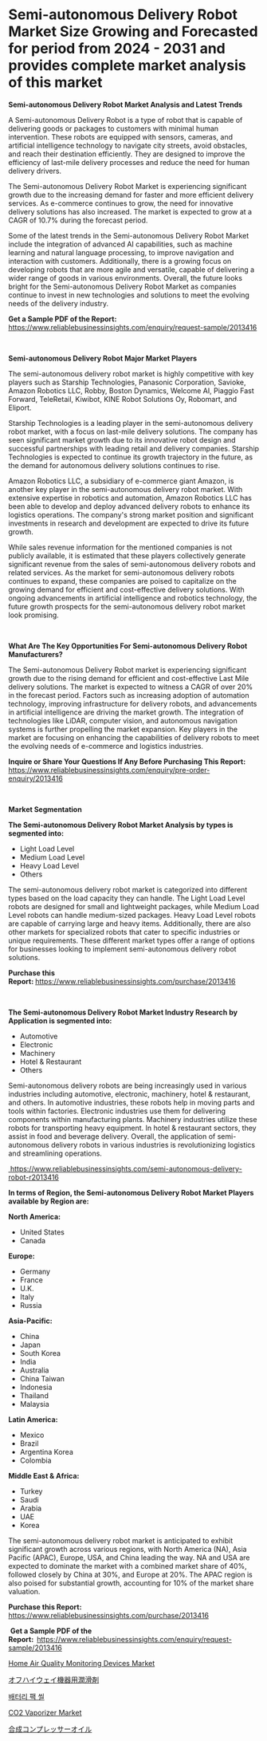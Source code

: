 <p><h1>Semi-autonomous Delivery Robot Market Size Growing and Forecasted for period from 2024 - 2031 and provides complete market analysis of this market</h1></p><p><strong>Semi-autonomous Delivery Robot Market Analysis and Latest Trends</strong></p>
<p><p>A Semi-autonomous Delivery Robot is a type of robot that is capable of delivering goods or packages to customers with minimal human intervention. These robots are equipped with sensors, cameras, and artificial intelligence technology to navigate city streets, avoid obstacles, and reach their destination efficiently. They are designed to improve the efficiency of last-mile delivery processes and reduce the need for human delivery drivers.</p><p>The Semi-autonomous Delivery Robot Market is experiencing significant growth due to the increasing demand for faster and more efficient delivery services. As e-commerce continues to grow, the need for innovative delivery solutions has also increased. The market is expected to grow at a CAGR of 10.7% during the forecast period.</p><p>Some of the latest trends in the Semi-autonomous Delivery Robot Market include the integration of advanced AI capabilities, such as machine learning and natural language processing, to improve navigation and interaction with customers. Additionally, there is a growing focus on developing robots that are more agile and versatile, capable of delivering a wider range of goods in various environments. Overall, the future looks bright for the Semi-autonomous Delivery Robot Market as companies continue to invest in new technologies and solutions to meet the evolving needs of the delivery industry.</p></p>
<p><strong>Get a Sample PDF of the Report:&nbsp;</strong> <a href="https://www.reliablebusinessinsights.com/enquiry/request-sample/2013416">https://www.reliablebusinessinsights.com/enquiry/request-sample/2013416</a></p>
<p>&nbsp;</p>
<p><strong>Semi-autonomous Delivery Robot Major Market Players</strong></p>
<p><p>The semi-autonomous delivery robot market is highly competitive with key players such as Starship Technologies, Panasonic Corporation, Savioke, Amazon Robotics LLC, Robby, Boston Dynamics, Welcome AI, Piaggio Fast Forward, TeleRetail, Kiwibot, KINE Robot Solutions Oy, Robomart, and Eliport.</p><p>Starship Technologies is a leading player in the semi-autonomous delivery robot market, with a focus on last-mile delivery solutions. The company has seen significant market growth due to its innovative robot design and successful partnerships with leading retail and delivery companies. Starship Technologies is expected to continue its growth trajectory in the future, as the demand for autonomous delivery solutions continues to rise.</p><p>Amazon Robotics LLC, a subsidiary of e-commerce giant Amazon, is another key player in the semi-autonomous delivery robot market. With extensive expertise in robotics and automation, Amazon Robotics LLC has been able to develop and deploy advanced delivery robots to enhance its logistics operations. The company's strong market position and significant investments in research and development are expected to drive its future growth.</p><p>While sales revenue information for the mentioned companies is not publicly available, it is estimated that these players collectively generate significant revenue from the sales of semi-autonomous delivery robots and related services. As the market for semi-autonomous delivery robots continues to expand, these companies are poised to capitalize on the growing demand for efficient and cost-effective delivery solutions. With ongoing advancements in artificial intelligence and robotics technology, the future growth prospects for the semi-autonomous delivery robot market look promising.</p></p>
<p>&nbsp;</p>
<p><strong>What Are The Key Opportunities For Semi-autonomous Delivery Robot Manufacturers?</strong></p>
<p><p>The Semi-autonomous Delivery Robot market is experiencing significant growth due to the rising demand for efficient and cost-effective Last Mile delivery solutions. The market is expected to witness a CAGR of over 20% in the forecast period. Factors such as increasing adoption of automation technology, improving infrastructure for delivery robots, and advancements in artificial intelligence are driving the market growth. The integration of technologies like LiDAR, computer vision, and autonomous navigation systems is further propelling the market expansion. Key players in the market are focusing on enhancing the capabilities of delivery robots to meet the evolving needs of e-commerce and logistics industries.</p></p>
<p><strong>Inquire or Share Your Questions If Any Before Purchasing This Report:</strong> <a href="https://www.reliablebusinessinsights.com/enquiry/pre-order-enquiry/2013416">https://www.reliablebusinessinsights.com/enquiry/pre-order-enquiry/2013416</a></p>
<p>&nbsp;</p>
<p><strong>Market Segmentation</strong></p>
<p><strong>The Semi-autonomous Delivery Robot Market Analysis by types is segmented into:</strong></p>
<p><ul><li>Light Load Level</li><li>Medium Load Level</li><li>Heavy Load Level</li><li>Others</li></ul></p>
<p><p>The semi-autonomous delivery robot market is categorized into different types based on the load capacity they can handle. The Light Load Level robots are designed for small and lightweight packages, while Medium Load Level robots can handle medium-sized packages. Heavy Load Level robots are capable of carrying large and heavy items. Additionally, there are also other markets for specialized robots that cater to specific industries or unique requirements. These different market types offer a range of options for businesses looking to implement semi-autonomous delivery robot solutions.</p></p>
<p><strong>Purchase this Report:&nbsp;</strong><a href="https://www.reliablebusinessinsights.com/purchase/2013416">https://www.reliablebusinessinsights.com/purchase/2013416</a></p>
<p>&nbsp;</p>
<p><strong>The Semi-autonomous Delivery Robot Market Industry Research by Application is segmented into:</strong></p>
<p><ul><li>Automotive</li><li>Electronic</li><li>Machinery</li><li>Hotel & Restaurant</li><li>Others</li></ul></p>
<p><p>Semi-autonomous delivery robots are being increasingly used in various industries including automotive, electronic, machinery, hotel & restaurant, and others. In automotive industries, these robots help in moving parts and tools within factories. Electronic industries use them for delivering components within manufacturing plants. Machinery industries utilize these robots for transporting heavy equipment. In hotel & restaurant sectors, they assist in food and beverage delivery. Overall, the application of semi-autonomous delivery robots in various industries is revolutionizing logistics and streamlining operations.</p></p>
<p><a href="https://www.reliablebusinessinsights.com/semi-autonomous-delivery-robot-r2013416">&nbsp;https://www.reliablebusinessinsights.com/semi-autonomous-delivery-robot-r2013416</a></p>
<p><strong>In terms of Region, the Semi-autonomous Delivery Robot Market Players available by Region are:</strong></p>
<p>
    <p> <strong> North America: </strong>
        <ul>
            <li>United States</li>
            <li>Canada</li>
        </ul>
        </p> 
    <p> <strong> Europe: </strong>
        <ul>
            <li>Germany</li>
            <li>France</li>
            <li>U.K.</li>
            <li>Italy</li>
            <li>Russia</li>
        </ul>
        </p> 
    <p> <strong> Asia-Pacific: </strong>
        <ul>
            <li>China</li>
            <li>Japan</li>
            <li>South Korea</li>
            <li>India</li>
            <li>Australia</li>
            <li>China Taiwan</li>
            <li>Indonesia</li>
            <li>Thailand</li>
            <li>Malaysia</li>
        </ul>
        </p> 
    <p> <strong> Latin America: </strong>
        <ul>
            <li>Mexico</li>
            <li>Brazil</li>
            <li>Argentina Korea</li>
            <li>Colombia</li>
        </ul>
        </p> 
    <p> <strong> Middle East & Africa: </strong>
        <ul>
            <li>Turkey</li>
            <li>Saudi</li>
            <li>Arabia</li>
            <li>UAE</li>
            <li>Korea</li>
        </ul>
    </p>
    </p>
<p><p>The semi-autonomous delivery robot market is anticipated to exhibit significant growth across various regions, with North America (NA), Asia Pacific (APAC), Europe, USA, and China leading the way. NA and USA are expected to dominate the market with a combined market share of 40%, followed closely by China at 30%, and Europe at 20%. The APAC region is also poised for substantial growth, accounting for 10% of the market share valuation.</p></p>
<p><strong>Purchase this Report: </strong><a href="https://www.reliablebusinessinsights.com/purchase/2013416">https://www.reliablebusinessinsights.com/purchase/2013416</a></p>
<p>&nbsp;<strong>Get a Sample PDF of the Report:&nbsp;&nbsp;</strong><a href="https://www.reliablebusinessinsights.com/enquiry/request-sample/2013416">https://www.reliablebusinessinsights.com/enquiry/request-sample/2013416</a></p>
<p><strong></strong></p>
<p><p><a href="https://www.linkedin.com/pulse/home-air-quality-monitoring-devices-market-ndash-industry-6h9nf">Home Air Quality Monitoring Devices Market</a></p><p><a href="https://github.com/kegley4963/Market-Research-Report-List-2/blob/main/5766850165483.md">オフハイウェイ機器用潤滑剤</a></p><p><a href="https://github.com/johneahan44556754/Market-Research-Report-List-1/blob/main/1806322178602.md">배터리 팩 씰</a></p><p><a href="https://www.linkedin.com/pulse/global-co2-vaporizer-market-size-expected-experience-cagr-75-qoxlc">CO2 Vaporizer Market</a></p><p><a href="https://github.com/LuzHills1972/Market-Research-Report-List-1/blob/main/3044986165484.md">合成コンプレッサーオイル</a></p></p>